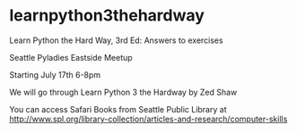 # learnpython3thehardway
Learn Python the Hard Way, 3rd Ed: Answers to exercises

Seattle Pyladies Eastside Meetup

Starting July 17th 6-8pm

We will go through Learn Python 3 the Hardway by Zed Shaw

You can access Safari Books from Seattle Public Library at http://www.spl.org/library-collection/articles-and-research/computer-skills
